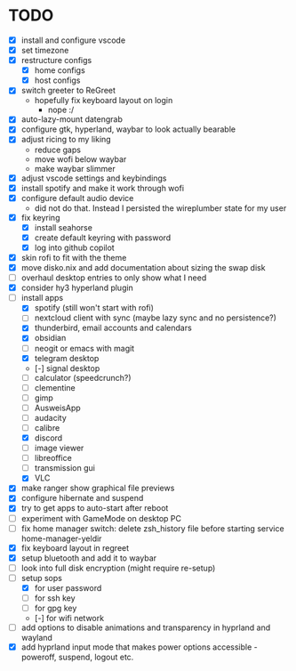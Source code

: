 # TODO

- [x] install and configure vscode
- [x] set timezone
- [x] restructure configs
  - [x] home configs
  - [x] host configs
- [x] switch greeter to ReGreet
  - hopefully fix keyboard layout on login
    - nope :/
- [x] auto-lazy-mount datengrab
- [x] configure gtk, hyperland, waybar to look actually bearable
- [x] adjust ricing to my liking
  - reduce gaps
  - move wofi below waybar
  - make waybar slimmer
- [x] adjust vscode settings and keybindings
- [x] install spotify and make it work through wofi
- [x] configure default audio device
  - did not do that. Instead I persisted the wireplumber state for my user
- [x] fix keyring
    - [x] install seahorse
    - [x] create default keyring with password
    - [x] log into github copilot
- [x] skin rofi to fit with the theme
- [x] move disko.nix and add documentation about sizing the swap disk
- [ ] overhaul desktop entries to only show what I need
- [x] consider hy3 hyperland plugin
- [ ] install apps
  - [x] spotify (still won't start with rofi)
  - [ ] nextcloud client with sync (maybe lazy sync and no persistence?)
  - [x] thunderbird, email accounts and calendars
  - [x] obsidian
  - [ ] neogit or emacs with magit
  - [x] telegram desktop
  - [-] signal desktop
  - [ ] calculator (speedcrunch?)
  - [ ] clementine
  - [ ] gimp
  - [ ] AusweisApp
  - [ ] audacity
  - [ ] calibre
  - [x] discord
  - [ ] image viewer
  - [ ] libreoffice
  - [ ] transmission gui
  - [x] VLC
- [x] make ranger show graphical file previews
- [x] configure hibernate and suspend
- [x] try to get apps to auto-start after reboot
- [ ] experiment with GameMode on desktop PC
- [ ] fix home manager switch: delete zsh_history file before starting service home-manager-yeldir
- [x] fix keyboard layout in regreet
- [x] setup bluetooth and add it to waybar
- [ ] look into full disk encryption (might require re-setup)
- [ ] setup sops
  - [x] for user password
  - [ ] for ssh key
  - [ ] for gpg key
  - [-] for wifi network
- [ ] add options to disable animations and transparency in hyprland and wayland
- [x] add hyprland input mode that makes power options accessible - poweroff, suspend, logout etc.
